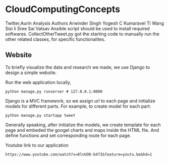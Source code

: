 # CloudComputingConcepts
Twitter,Aurin Analysis
Authors
Arwinder Singh
Yogesh C Kumaravel
Ti Wang 
Sisi li
Sree Sai Vatsav
Ansible script should be used to install required softwares.
CollectOtherTweet.py got the starting code to manually run the other related classes, for
specific functionalites.


## Website 

To briefly visualize the data and research we made, we use Django to design a simple website. 

Run the web application locally,

    python manage.py runserver # 127.0.0.1:8000

Django is a MVC framework, so we assign url to each page and initialize models for different parts.
For example, to create model for each part:

    python manage.py startapp tweet

Generally speaking, after initialize the models, we create template for each page and embeded the googel charts and maps inside the HTML file. 
And define functions and set corresponding route for each page.

Youtube link to our application
    
    https://www.youtube.com/watch?v=8lnUO0-b47I&feature=youtu.be&hd=1
